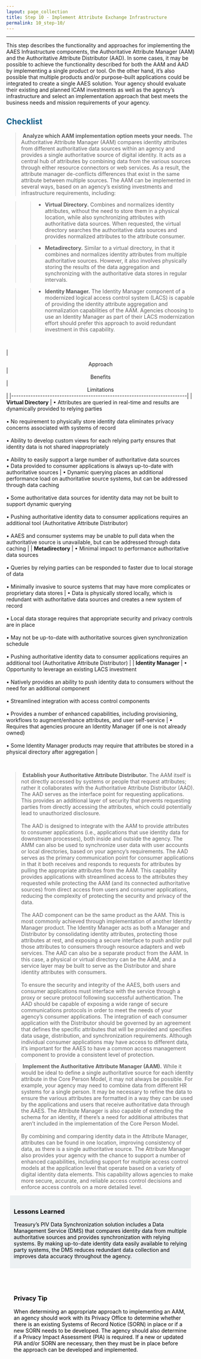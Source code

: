 ```yaml
---
layout: page_collection
title: Step 10 - Implement Attribute Exchange Infrastructure
permalink: 10_step-10/
---
```

<script>
$(function() {
  $( "#accordion" ).accordion({
    heightStyle: "content",
    collapsible: "true",
    active: "false"
  });
});
</script>

<script src="https://use.fontawesome.com/e20c671b68.js"></script>
---------------------------------------------------------

This step describes the functionality and approaches for implementing the AAES Infrastructure components, the Authoritative Attribute Manager (AAM) and the Authoritative Attribute Distributor (AAD). In some cases, it may be possible to achieve the functionality described for both the AAM and AAD by implementing a single product or tool. On the other hand, it’s also possible that multiple products and/or purpose-built applications could be integrated to create a single AAES solution. Your agency should evaluate their existing and planned ICAM investments as well as the agency’s infrastructure and select an implementation approach that best meets the business needs and mission requirements of your agency.


## <span style="color: #0C5C89">**Checklist**</span>

> <i class="fa fa-check-square-o"></i> &nbsp;**Analyze which AAM implementation option meets your needs.** The Authoritative Attribute Manager (AAM) compares identity attributes from different authoritative data sources within an agency and provides a single authoritative source of digital identity. It acts as a central hub of attributes by combining data from the various sources through either resource connectors or web services. As a result, the attribute manager de-conflicts differences that exist in the same attribute between multiple sources. The AAM can be implemented in several ways, based on an agency’s existing investments and infrastructure requirements, including:

>> * **Virtual Directory.** Combines and normalizes identity attributes, without the need to store them in a physical location, while also synchronizing attributes with authoritative data sources. When requested, the virtual directory searches the authoritative data sources and provides normalized attributes to the attribute consumer.

>> * **Metadirectory.** Similar to a virtual directory, in that it combines and normalizes identity attributes from multiple authoritative sources. However, it also involves physically storing the results of the data aggregation and synchronizing with the authoritative data stores in regular intervals.

>> * **Identity Manager.** The Identity Manager component of a modernized logical access control system (LACS) is capable of providing the identity attribute aggregation and normalization capabilities of the AAM. Agencies choosing to use an Identity Manager as part of their LACS modernization effort should prefer this approach to avoid redundant investment in this capability.

<br>

| <center> Approach </center> | <center> Benefits </center> | <center> Limitations </center> |
|-------------------------------------------------------------------------|
| **Virtual Directory** | •	Attributes are queried in real-time and results are dynamically provided to relying parties <br><br> • No requirement to physically store identity data eliminates privacy concerns associated with systems of record <br><br> • Ability to develop custom views for each relying party ensures that identity data is not shared inappropriately <br><br> • Ability to easily support a large number of authoritative data sources <br> • Data provided to consumer applications is always up-to-date with authoritative sources | • Dynamic querying places an additional performance load on authoritative source systems, but can be addressed through data caching <br><br> • Some authoritative data sources for identity data may not be built to support dynamic querying <br><br> • Pushing authoritative identity data to consumer applications requires an additional tool (Authoritative Attribute Distributor) <br><br> • AAES and consumer systems may be unable to pull data when the authoritative source is unavailable, but can be addressed through data caching |
| **Metadirectory** | • Minimal impact to performance authoritative data sources <br><br> • Queries by relying parties can be responded to faster due to local storage of data <br><br> • Minimally invasive to source systems that may have more complicates or proprietary data stores | • Data is physically stored locally, which is redundant with authoritative data sources and creates a new system of record <br><br> • Local data storage requires that appropriate security and privacy controls are in place <br><br> • May not be up-to-date with authoritative sources given synchronization schedule <br><br> • Pushing authoritative identity data to consumer applications requires an additional tool (Authoritative Attribute Distributor) |
| **Identity Manager** | • Opportunity to leverage an existing LACS investment <br><br> • Natively provides an ability to push identity data to consumers without the need for an additional component <br><br> • Streamlined integration with access control components <br><br> • Provides a number of enhanced capabilities, including provisioning, workflows to augment/enhance attributes, and user self-service | • Requires that agencies procure an Identity Manager (if one is not already owned) <br><br> • Some Identity Manager products may require that attributes be stored in a physical directory after aggregation |

<br>

> <i class="fa fa-check-square-o"></i> &nbsp;**Establish your Authoritative Attribute Distributor.** The AAM itself is not directly accessed by systems or people that request attributes; rather it collaborates with the Authoritative Attribute Distributor (AAD). The AAD serves as the interface point for requesting applications. This provides an additional layer of security that prevents requesting parties from directly accessing the attributes, which could potentially lead to unauthorized disclosure. <br> <br>The AAD is designed to integrate with the AAM to provide attributes to consumer applications (i.e., applications that use identity data for downstream processes), both inside and outside the agency. The AMM can also be used to synchronize user data with user accounts or local directories, based on your agency’s requirements. The AAD serves as the primary communication point for consumer applications in that it both receives and responds to requests for attributes by pulling the appropriate attributes from the AAM. This capability provides applications with streamlined access to the attributes they requested while protecting the AAM (and its connected authoritative sources) from direct access from users and consumer applications, reducing the complexity of protecting the security and privacy of the data. <br><br> The AAD component can be the same product as the AAM. This is most commonly achieved through implementation of another Identity Manager product. The Identity Manager acts as both a Manager and Distributor by consolidating identity attributes, protecting those attributes at rest, and exposing a secure interface to push and/or pull those attributes to consumers through resource adapters and web services. The AAD can also be a separate product from the AAM. In this case, a physical or virtual directory can be the AAM, and a service layer may be built to serve as the Distributor and share identity attributes with consumers. <br><br> To ensure the security and integrity of the AAES, both users and consumer applications must interface with the service through a proxy or secure protocol following successful authentication. The AAD should be capable of exposing a wide range of secure communications protocols in order to meet the needs of your agency’s consumer applications. The integration of each consumer application with the Distributor should be governed by an agreement that defines the specific attributes that will be provided and specifies data usage, distribution, and synchronization requirements. Although individual consumer applications may have access to different data, it’s important for the AAES to have a common access management component to provide a consistent level of protection.

> <i class="fa fa-check-square-o"></i> &nbsp;**Implement the Authoritative Attribute Manager (AAM).** While it would be ideal to define a single authoritative source for each identity attribute in the Core Person Model, it may not always be possible. For example, your agency may need to combine data from different HR systems for a single person. It may be necessary to refine the data to ensure the various attributes are formatted in a way they can be used by the applications and users that receive authoritative data through the AAES. The Attribute Manager is also capable of extending the schema for an identity, if there’s a need for additional attributes that aren’t included in the implementation of the Core Person Model. <br><br> By combining and comparing identity data in the Attribute Manager, attributes can be found in one location, improving consistency of data, as there is a single authoritative source. The Attribute Manager also provides your agency with the chance to support a number of enhanced capabilities, including support for multiple access control models at the application level that operate based on a variety of digital identity data elements. This capability allows agencies to make more secure, accurate, and reliable access control decisions and enforce access controls on a more detailed level.

<div style="background-color: #edf1f3;color: black;margin: 10px;padding: 10px">
<h3><span>Lessons Learned</span></h3>
<p><span>Treasury’s PIV Data Synchronization solution includes a Data Management Service (DMS) that compares identity data from multiple authoritative sources and provides synchronization with relying systems. By making up-to-date identity data easily available to relying party systems, the DMS reduces redundant data collection and improves data accuracy throughout the agency.</span></p>

</div>

<br>

<div style="background-color: ##edf1f3;color: black;margin: 10px;padding: 10px">
<h3><span>Privacy Tip</span></h3>
<p><span>When determining an appropriate approach to implementing an AAM, an agency should work with its Privacy Office to determine whether there is an existing Systems of Record Notice (SORN) in place or if a new SORN needs to be developed. The agency should also determine if a Privacy Impact Assessment (PIA) is required. If a new or updated PIA and/or SORN are necessary, then they must be in place before the approach can be developed and implemented.</span></p>

</div>